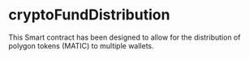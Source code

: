 # cryptoFundDistribution
This Smart contract has been designed to allow for the distribution of polygon tokens (MATIC) to multiple wallets.
